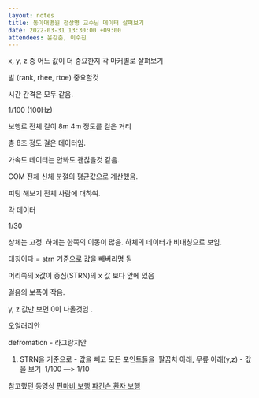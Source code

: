 ```yaml
---
layout: notes
title: 동아대병원 천상명 교수님 데이터 살펴보기 
date: 2022-03-31 13:30:00 +09:00
attendees: 윤강준, 이수진 
---
```


x, y, z 중 어느 값이 더 중요한지 각 마커별로 살펴보기 

발 (rank, rhee, rtoe) 중요할것 

시간 간격은 모두 같음. 

1/100 (100Hz) 

보행로 전체 길이 8m
4m 정도를 걸은 거리 

총 8초 정도 걸은 데이터임. 

가속도 데이터는 안봐도 괜찮을것 같음. 

COM 전체 신체 분절의 평균값으로 계산했음. 


피팅 해보기 
전체 사람에 대햐여.

각 데이터


1/30 

상체는 고정.
하체는 한쪽의 이동이 많음. 
하체의 데이터가 비대칭으로 보임. 

대칭이다 = strn 기준으로 값을 빼버리명 됨

머리쪽의 x값이 중심(STRN)의 x 값 보다 앞에 있음 

걸음의 보폭이 작음.

y, z 값만 보면 0이 나올것임 .


오일러리안 

defromation - 라그랑지안 

1. STRN을 기준으로 - 값을 빼고 모든 포인트들을  팔꿈치 아래, 무릎 아래(y,z) - 값을 보기  1/100  —> 1/10  


참고했던 동영상
[편마비 보행](https://youtu.be/y160w4sAQNw)
[파킨슨 환자 보행](https://youtu.be/j86omOwx0Hk) 